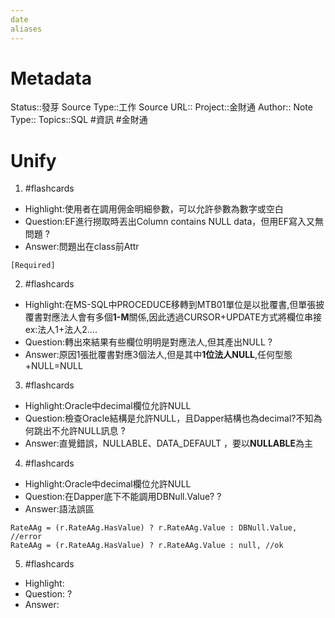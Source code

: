 ```yaml
---
date
aliases
---
```

# Metadata
Status::發芽
Source Type::工作
Source URL::
Project::金財通
Author::
Note Type::
Topics::SQL
#資訊 #金財通 

# Unify


1. #flashcards 
- Highlight:使用者在調用佣金明細參數，可以允許參數為數字或空白
- Question:EF進行撈取時丟出Column contains NULL data，但用EF寫入又無問題
?
- Answer:問題出在class前Attr
```
[Required]
```

2. #flashcards 
- Highlight:在MS-SQL中PROCEDUCE移轉到MTB01單位是以批覆書,但單張披覆書對應法人會有多個**1-M**關係,因此透過CURSOR+UPDATE方式將欄位串接
ex:法人1+法人2....
- Question:轉出來結果有些欄位明明是對應法人,但其產出NULL
?
- Answer:原因1張批覆書對應3個法人,但是其中**1位法人NULL**,任何型態+NULL=NULL

3. #flashcards 
- Highlight:Oracle中decimal欄位允許NULL
- Question:檢查Oracle結構是允許NULL，且Dapper結構也為decimal?不知為何跳出不允許NULL訊息
?
- Answer:直覺錯誤，NULLABLE、DATA_DEFAULT ，要以**NULLABLE**為主

4. #flashcards 
- Highlight:Oracle中decimal欄位允許NULL
- Question:在Dapper底下不能調用DBNull.Value?
?
- Answer:語法誤區
```
RateAAg = (r.RateAAg.HasValue) ? r.RateAAg.Value : DBNull.Value, //error
RateAAg = (r.RateAAg.HasValue) ? r.RateAAg.Value : null, //ok
```


5. #flashcards 
- Highlight:
- Question:
?
- Answer:

